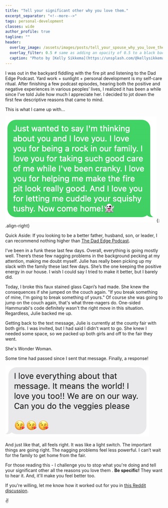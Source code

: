 ```yaml
---
title: "Tell your significant other why you love them."
excerpt_separator: "<!--more-->"
tags: personal-development
classes: wide
author_profile: true
tagline: ""
header:
  overlay_image: /assets/images/posts/tell_your_spouse_why_you_love_them/give_love.jpeg
  overlay_filter: 0.5 # same as adding an opacity of 0.5 to a black background
  caption: "Photo by [Kelly Sikkema](https://unsplash.com/@kellysikkema?utm_source=unsplash&utm_medium=referral&utm_content=creditCopyText) [Unsplash](https://unsplash.com/s/photos/give-love?utm_source=unsplash&utm_medium=referral&utm_content=creditCopyText)"
---
```


I was out in the backyard fiddling with the fire pit and listening to the Dad Edge Podcast. Yard work + sunlight + personal development is my self-care ritual. After finishing a few podcast episodes, hearing both the positive and negative experiences in various peoples’ lives, I realized it has been a while since I’ve told Julie how much I appreciate her. I decided to jot down the first few descriptive reasons that came to mind. 

This is what I came up with...

<!--more-->

![Just wanted to say I'm thinking about you and I love you. I love you for being a rock in our family. I love you for taking such good care of me while I've been cranky. I love you for helping me make the fire pit look really good. And I love you for letting me cuddle your squishy tushy. Now come home!👻 ](/assets/images/posts/tell_your_spouse_why_you_love_them/thinking_of_you.png){: .align-right}

<div style="clear:both"/>

Quick Aside: If you looking to be a better father, husband, son, or leader, I can recommend nothing higher than [The Dad Edge Podcast](https://thedadedge.com/podcast/).


I’ve been in a funk these last few days. Overall, everything is going mostly well. There’s these few nagging problems in the background pecking at my attention, making me doubt myself. Julie has really been picking up my slack with the family these last few days. She’s the one keeping the positive energy in our house. I wish I could say I tried to make it better, but I barely did. 

Today, I broke this faux stained glass Capri’s had made. She knew the consequences if she jumped on the couch again. "If you break something of mine, I'm going to break something of yours." Of course she was going to jump on the couch again, that's what three-nagers do. One-sided Hammurabi's code definitely wasn't the right move in this situation. Regardless, Julie backed me up. 

Getting back to the text message, Julie is currently at the county fair with both girls. I was invited, but I had said I didn't want to go. She knew I needed some space, so we packed up both girls and off to the fair they went.

She's Wonder Woman.

Some time had passed since I sent that message. Finally, a response!

![I love everything about that message. It means the world! I love you too!! We are on our way. Can you do the veggies please 😘😘😘](/assets/images/posts/tell_your_spouse_why_you_love_them/it_means_the_world.png)

And just like that, all feels right. It was like a light switch. The important things are going right. The nagging problems feel less powerful. I can’t wait for the family to get home from the fair. 

For those reading this - I challenge you to stop what you're doing and tell your significant other all the reasons you love them . **Be specific!**  They want to hear it. And, it'll make you feel better too.

If you're willing, let me know how it worked out for you in [this Reddit discussion](https://www.reddit.com/r/bithippie/comments/x381qh/tell_your_spouse_why_you_love_them/).

✌️